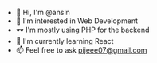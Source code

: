 - 👋 Hi, I'm @ansln
- 👀 I'm interested in Web Development
- 🕶 I'm mostly using PHP for the backend
- 🌱 I'm currently learning React
- 📫 Feel free to ask pijeee07@gmail.com

<!---
ansln/ansln is a ✨ special ✨ repository because its `README.md` (this file) appears on your GitHub profile.
You can click the Preview link to take a look at your changes.
--->
